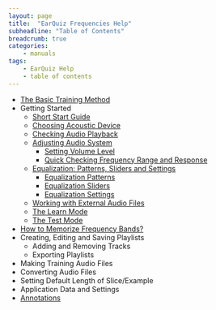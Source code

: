 ```yaml
---
layout: page
title:  "EarQuiz Frequencies Help"
subheadline: "Table of Contents"
breadcrumb: true
categories:
    - manuals
tags:
    - EarQuiz Help
    - table of contents
---
```


* [The Basic Training Method](basic-training-method/)
* Getting Started
  - [Short Start Guide](short-start-guide/)
  - [Choosing Acoustic Device](choosing-acoustic-device/)
  - [Checking Audio Playback](checking-audio-playback/)
  - [Adjusting Audio System](adjusting-audio-system/)
    * [Setting Volume Level](adjusting-audio-system/#setting-volume-level)
    * [Quick Checking Frequency Range and Response](adjusting-audio-system/#quick-checking-frequency-range-and-response)
  - [Equalization: Patterns, Sliders and Settings](equalization-patterns-sliders-settings)
    * [Equalization Patterns](equalization-patterns-sliders-settings/)
    * [Equalization Sliders](equalization-patterns-sliders-settings/#equalization-sliders)
    * [Equalization Settings](equalization-patterns-sliders-settings/#equalization-settings)
  - [Working with External Audio Files](#working-with-external-audio-files)
  - [The Learn Mode](#learn-mode)
  - [The Test Mode](#test-mode)
* [How to Memorize Frequency Bands?](#memorizing-frequencies)
* Creating, Editing and Saving Playlists
  - Adding and Removing Tracks
  - Exporting Playlists
* Making Training Audio Files
* Converting Audio Files
* Setting Default Length of Slice/Example
* Application Data and Settings
* [Annotations](#pink-noise)